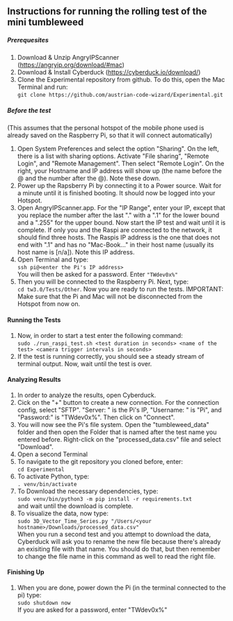 ## **Instructions for running the rolling test of the mini tumbleweed**

##### **Prerequesites** ####
1. Download & Unzip AngryIPScanner (https://angryip.org/download/#mac)
2. Download & Install Cyberduck (https://cyberduck.io/download/)
3. Clone the Experimental repository from github. To do this, open the Mac Terminal and run:<br/>
`git clone https://github.com/austrian-code-wizard/Experimental.git`

##### **Before the test** ####
(This assumes that the personal hotspot of the mobile phone used is already saved on the Raspberry Pi, so that it will connect automatically)
<br/>
1. Open System Preferences and select the option "Sharing". On the left, there is a list with sharing options. Activate "File sharing", "Remote Login", and "Remote Management".
Then select "Remote Login". On the right, your Hostname and IP address will show up (the name before the @ and the
number after the @). Note these down.
2. Power up the Rapsberry Pi by connecting it to a Power source. Wait for a minute until
it is finished booting. It should now be logged into your Hotspot.
2. Open AngryIPScanner.app. For the "IP Range", enter your IP, except that you replace the number after the last "." with a ".1" for the lower bound and a ".255" for the upper bound.
Now start the IP test and wait until it is complete. If only you and the Raspi are connected
to the network, it should find three hosts. The Raspis IP address is the one that does not 
end with ".1" and has no "Mac-Book..." in their host name (usually its host
name is [n/a]). Note this IP address.
3. Open Terminal and type: <br/>
`ssh pi@<enter the Pi's IP address> ` <br/>
You will then be asked for a password. Enter `"TWdev0x%"`
4. Then you will be connected to the Raspberry Pi. Next, type:<br/>
`cd tw3.0/Tests/Other`. Now you are ready to run the tests. IMPORTANT:
Make sure that the Pi and Mac will not be disconnected from the Hotspot from now on.

#### **Running the Tests** ####
1. Now, in order to start a test enter the following command:<br/>
`sudo ./run_raspi_test.sh <test duration in seconds> <name of the test> <camera trigger intervals in seconds>`
2. If the test is running correctly, you should see a steady stream of terminal output. Now, wait until the test is over.

#### **Analyzing Results** ####
1. In order to analyze the results, open Cyberduck.
2. Cick on the "+" button to create a new connection. For the connection config,
select "SFTP". "Server: " is the Pi's IP, "Username: " is "Pi", and "Password:" is 
"TWdev0x%". Then click on "Connect".
3. You will now see the Pi's file system. Open the "tumbleweed_data" folder and then
open the Folder that is named after the test name you entered before. Right-click on the "processed_data.csv" file and select "Download".
4. Open a second Terminal
5. To navigate to the git repository you cloned before, enter:<br/>
`cd Experimental`
6. To activate Python, type:<br/>
`. venv/bin/activate`
7. To Download the necessary dependencies, type:<br/>
`sudo venv/bin/python3 -m pip install -r requirements.txt` <br/>
and wait until the download is complete.
8. To visualize the data, now type: <br/>
`sudo 3D_Vector_Time_Series.py "/Users/<your hostname>/Downloads/processed_data.csv"`<br/>
When you run a second test and you attempt to download the data, Cyberduck will ask you to 
rename the new file because there's already an exisiting file with that name. You should do that,
but then remember to change the file name in this command as well to read
the right file.

#### **Finishing Up** ####
1. When you are done, power down the Pi (in the terminal connected to the pi)
type: <br/>
`sudo shutdown now` <br/>
If you are asked for a password, enter "TWdev0x%"
